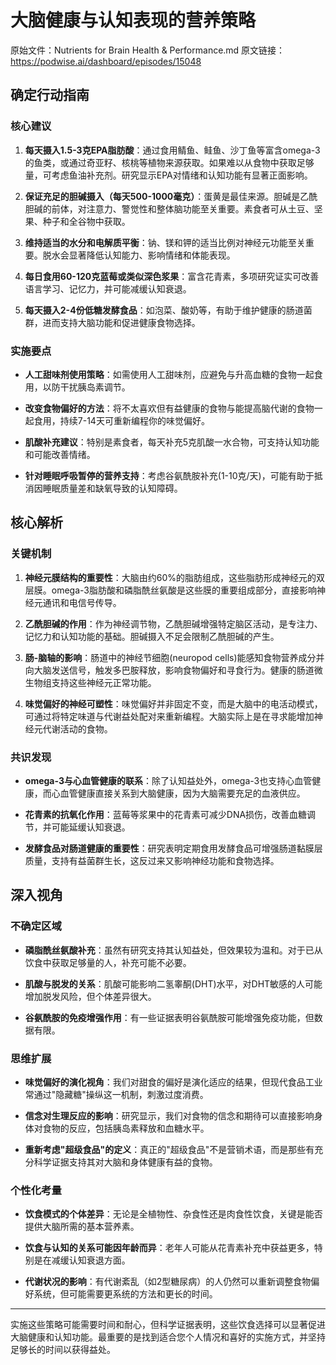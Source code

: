 # 大脑健康与认知表现的营养策略

原始文件：Nutrients for Brain Health & Performance.md
原文链接：https://podwise.ai/dashboard/episodes/15048

## 确定行动指南

### 核心建议
1. **每天摄入1.5-3克EPA脂肪酸**：通过食用鲭鱼、鲑鱼、沙丁鱼等富含omega-3的鱼类，或通过奇亚籽、核桃等植物来源获取。如果难以从食物中获取足够量，可考虑鱼油补充剂。研究显示EPA对情绪和认知功能有显著正面影响。

2. **保证充足的胆碱摄入（每天500-1000毫克）**：蛋黄是最佳来源。胆碱是乙酰胆碱的前体，对注意力、警觉性和整体脑功能至关重要。素食者可从土豆、坚果、种子和全谷物中获取。

3. **维持适当的水分和电解质平衡**：钠、镁和钾的适当比例对神经元功能至关重要。脱水会显著降低认知能力、影响情绪和体能表现。

4. **每日食用60-120克蓝莓或类似深色浆果**：富含花青素，多项研究证实可改善语言学习、记忆力，并可能减缓认知衰退。

5. **每天摄入2-4份低糖发酵食品**：如泡菜、酸奶等，有助于维护健康的肠道菌群，进而支持大脑功能和促进健康食物选择。

### 实施要点
- **人工甜味剂使用策略**：如需使用人工甜味剂，应避免与升高血糖的食物一起食用，以防干扰胰岛素调节。
  
- **改变食物偏好的方法**：将不太喜欢但有益健康的食物与能提高脑代谢的食物一起食用，持续7-14天可重新编程你的味觉偏好。
  
- **肌酸补充建议**：特别是素食者，每天补充5克肌酸一水合物，可支持认知功能和可能改善情绪。
  
- **针对睡眠呼吸暂停的营养支持**：考虑谷氨酰胺补充(1-10克/天)，可能有助于抵消因睡眠质量差和缺氧导致的认知障碍。

## 核心解析

### 关键机制
1. **神经元膜结构的重要性**：大脑由约60%的脂肪组成，这些脂肪形成神经元的双层膜。omega-3脂肪酸和磷脂酰丝氨酸是这些膜的重要组成部分，直接影响神经元通讯和电信号传导。

2. **乙酰胆碱的作用**：作为神经调节物，乙酰胆碱增强特定脑区活动，是专注力、记忆力和认知功能的基础。胆碱摄入不足会限制乙酰胆碱的产生。

3. **肠-脑轴的影响**：肠道中的神经节细胞(neuropod cells)能感知食物营养成分并向大脑发送信号，触发多巴胺释放，影响食物偏好和寻食行为。健康的肠道微生物组支持这些神经元正常功能。

4. **味觉偏好的神经可塑性**：味觉偏好并非固定不变，而是大脑中的电活动模式，可通过将特定味道与代谢益处配对来重新编程。大脑实际上是在寻求能增加神经元代谢活动的食物。

### 共识发现
- **omega-3与心血管健康的联系**：除了认知益处外，omega-3也支持心血管健康，而心血管健康直接关系到大脑健康，因为大脑需要充足的血液供应。

- **花青素的抗氧化作用**：蓝莓等浆果中的花青素可减少DNA损伤，改善血糖调节，并可能延缓认知衰退。

- **发酵食品对肠道健康的重要性**：研究表明定期食用发酵食品可增强肠道黏膜层质量，支持有益菌群生长，这反过来又影响神经功能和食物选择。

## 深入视角

### 不确定区域
- **磷脂酰丝氨酸补充**：虽然有研究支持其认知益处，但效果较为温和。对于已从饮食中获取足够量的人，补充可能不必要。

- **肌酸与脱发的关系**：肌酸可能影响二氢睾酮(DHT)水平，对DHT敏感的人可能增加脱发风险，但个体差异很大。

- **谷氨酰胺的免疫增强作用**：有一些证据表明谷氨酰胺可能增强免疫功能，但数据有限。

### 思维扩展
- **味觉偏好的演化视角**：我们对甜食的偏好是演化适应的结果，但现代食品工业常通过"隐藏糖"操纵这一机制，刺激过度消费。

- **信念对生理反应的影响**：研究显示，我们对食物的信念和期待可以直接影响身体对食物的反应，包括胰岛素释放和血糖水平。

- **重新考虑"超级食品"的定义**：真正的"超级食品"不是营销术语，而是那些有充分科学证据支持其对大脑和身体健康有益的食物。

### 个性化考量
- **饮食模式的个体差异**：无论是全植物性、杂食性还是肉食性饮食，关键是能否提供大脑所需的基本营养素。

- **饮食与认知的关系可能因年龄而异**：老年人可能从花青素补充中获益更多，特别是在减缓认知衰退方面。

- **代谢状况的影响**：有代谢紊乱（如2型糖尿病）的人仍然可以重新调整食物偏好系统，但可能需要更系统的方法和更长的时间。

---

实施这些策略可能需要时间和耐心，但科学证据表明，这些饮食选择可以显著促进大脑健康和认知功能。最重要的是找到适合您个人情况和喜好的实施方式，并坚持足够长的时间以获得益处。
